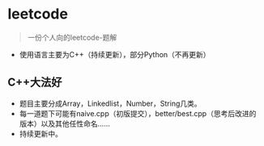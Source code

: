 # leetcode
> 一份个人向的leetcode-题解
- 使用语言主要为C++（持续更新），部分Python（不再更新）
## C++大法好
- 题目主要分成Array，Linkedlist，Number，String几类。
- 每一道题下可能有naive.cpp（初版提交），better/best.cpp（思考后改进的版本）以及其他任性命名……
- 持续更新中。
